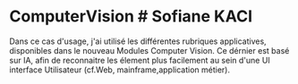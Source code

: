 # ComputerVision # Sofiane KACI

Dans ce cas d'usage, j'ai utilisé les différentes rubriques applicatives, disponibles dans le nouveau Modules Computer Vision.
Ce dérnier est basé sur IA, afin de reconnaitre les élement plus facilement au sein d'une  UI interface Utilisateur (cf.Web, mainframe,application métier).

